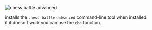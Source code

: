 <img src="https://files.catbox.moe/23h5zd.png" alt="chess battle advanced">

installs the `chess-battle-advanced` command-line tool when installed.  
if it doesn't work you can use the `cba` function.